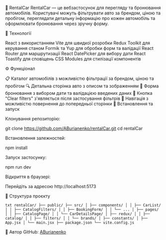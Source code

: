 🚗 RentalCar
RentalCar — це вебзастосунок для перегляду та бронювання автомобілів. Користувачі можуть фільтрувати авто за брендом, ціною та пробігом, переглядати детальну інформацію про кожен автомобіль та оформлювати бронювання через зручну форму.

🔧 Технології

React з використанням Vite для швидкої розробки
Redux Toolkit для керування станом
Formik та Yup для обробки форм та валідації
React Router для маршрутизації
React DatePicker для вибору дати
React Toastify для сповіщень
CSS Modules для стилізації компонентів

⚙️ Функціонал

📋 Каталог автомобілів з можливістю фільтрації за брендом, ціною та пробігом
🔍 Детальна сторінка авто з описом та зображенням
📅 Форма бронювання з вибором дати та валідацією введених даних
🔄 Кнопка "Clear filters" з'являється після застосування фільтрів
🔗 Навігація з можливістю повернення до попередньої сторінки
🚀 Встановлення та запуск

Клонування репозиторію:

git clone https://github.com/ABurianenko/rentalCar.git
cd rentalCar

Встановлення залежностей:

npm install

Запуск застосунку:

npm run dev

Відкриття в браузері:

Перейдіть за адресою http://localhost:5173

📁 Структура проєкту

```txt rentalCar/ ├── public/ ├── src/ │ ├── components/ │ │ ├── CarList/ │ │ ├── CatalogFilters/ │ │ ├── BookingForm/ │ │ └── ... │ ├── pages/ │ │ ├── CatalogPage/ │ │ └── CarDetailsPage/ │ ├── redux/ │ │ ├── catalog/ │ │ ├── filters/ │ │ └── brands/ │ ├── constants/ │ ├── App.jsx │ └── main.jsx ├── package.json └── vite.config.js ```

👤 Автор
GitHub: [ABurianenko](https://github.com/ABurianenko)
